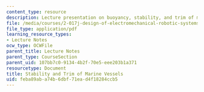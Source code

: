 ```yaml
---
content_type: resource
description: Lecture presentation on buoyancy, stability, and trim of marine vessels.
file: /media/courses/2-017j-design-of-electromechanical-robotic-systems-fall-2009/feba89aba74b6dbf71ead4f18284ccb5_MIT2_017JF09_stability.pdf
file_type: application/pdf
learning_resource_types:
- Lecture Notes
ocw_type: OCWFile
parent_title: Lecture Notes
parent_type: CourseSection
parent_uid: 107bb7c0-9134-4b2f-70e5-eee203b1a371
resourcetype: Document
title: Stability and Trim of Marine Vessels
uid: feba89ab-a74b-6dbf-71ea-d4f18284ccb5
---
```

